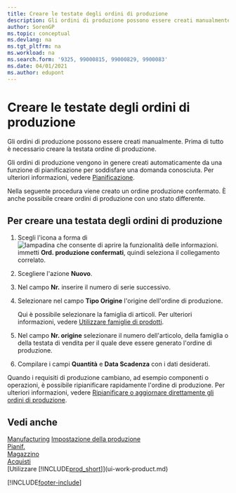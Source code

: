 ```yaml
---
title: Creare le testate degli ordini di produzione
description: Gli ordini di produzione possono essere creati manualmente. Prima di tutto è necessario creare la testata ordine di produzione.
author: SorenGP
ms.topic: conceptual
ms.devlang: na
ms.tgt_pltfrm: na
ms.workload: na
ms.search.form: '9325, 99000815, 99000829, 9900083'
ms.date: 04/01/2021
ms.author: edupont
---
```

# <a name="create-production-order-headers"></a><a name="create-production-order-headers"></a>Creare le testate degli ordini di produzione

Gli ordini di produzione possono essere creati manualmente. Prima di tutto è necessario creare la testata ordine di produzione.

Gli ordini di produzione vengono in genere creati automaticamente da una funzione di pianificazione per soddisfare una domanda conosciuta. Per ulteriori informazioni, vedere [Pianificazione](production-planning.md).  

Nella seguente procedura viene creato un ordine produzione confermato. È anche possibile creare ordini di produzione con uno stato differente.  

## <a name="to-create-a-production-order-header"></a><a name="to-create-a-production-order-header"></a>Per creare una testata degli ordini di produzione

1. Scegli l'icona a forma di ![lampadina che consente di aprire la funzionalità delle informazioni.](media/ui-search/search_small.png "Dimmi cosa vuoi fare") immetti **Ord. produzione confermati**, quindi seleziona il collegamento correlato.  
2. Scegliere l'azione **Nuovo**.  
3. Nel campo **Nr.** inserire il numero di serie successivo.  
4. Selezionare nel campo **Tipo Origine** l'origine dell'ordine di produzione.

    Qui è possibile selezionare la famiglia di articoli. Per ulteriori informazioni, vedere [Utilizzare famiglie di prodotti](production-how-work-family.md).
5. Nel campo **Nr. origine** selezionare il numero dell'articolo, della famiglia o della testata di vendita per il quale deve essere generato l'ordine di produzione.  
6. Compilare i campi **Quantità** e **Data Scadenza** con i dati desiderati.  

Quando i requisiti di produzione cambiano, ad esempio componenti o operazioni, è possibile ripianificare rapidamente l'ordine di produzione. Per ulteriori informazioni, vedere [Ripianificare o aggiornare direttamente gli ordini di produzione](production-how-to-replan-refresh-production-orders.md).  

## <a name="see-also"></a><a name="see-also"></a>Vedi anche

[Manufacturing](production-manage-manufacturing.md)
[Impostazione della produzione](production-configure-production-processes.md)  
[Pianif.](production-planning.md)  
[Magazzino](inventory-manage-inventory.md)  
[Acquisti](purchasing-manage-purchasing.md)  
[Utilizzare [!INCLUDE[prod_short](includes/prod_short.md)]](ui-work-product.md)


[!INCLUDE[footer-include](includes/footer-banner.md)]
